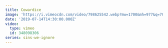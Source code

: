 ```yaml
---
title: Cowardice
image: 'https://i.vimeocdn.com/video/798625542.webp?mw=1700&mh=977&q=70'
date: '2019-07-14T14:30:00.000Z'
video:
  type: vimeo
  id: 348098306
series: sins-we-ignore
---
```


